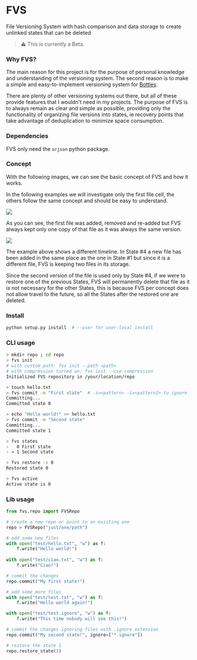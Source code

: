 # FVS
File Versioning System with hash comparison and data storage to create unlinked 
states that can be deleted

> ⚠️ This is currently a Beta.

### Why FVS?
The main reason for this project is for the purpose of personal knowledge and 
understanding of the versioning system. The second reason is to make a simple
and easy-to-implement versioning system for [Bottles](https://github.com/bottlesdevs/Bottles).

There are plenty of other versioning systems out there, but all of these 
provide features that I wouldn't need in my projects. The purpose of FVS is to 
always remain as clear and simple as possible, providing only the functionality 
of organizing file versions into states, ie recovery points that take advantage 
of deduplication to minimize space consumption.

### Dependencies
FVS only need the `orjson` python package.

### Concept
With the following images, we can see the basic concept of FVS and how it works.

In the following examples we will investigate only the first file cell, the
others follow the same concept and should be easy to understand.

![](https://github.com/mirkobrombin/FVS/raw/main/data/cnpt_1.png)

As you can see, the first file was added, removed and re-added but FVS always 
kept only one copy of that file as it was always the same version.

![](https://github.com/mirkobrombin/FVS/raw/main/data/cnpt_2.png)

The example above shows a different timeline. In State #4 a new file has been 
added in the same place as the one in State #1 but since it is a different 
file, FVS is keeping two files in its storage.

Since the second version of the file is used only by State #4, if we were to 
restore one of the previous States, FVS will permanently delete that file as 
it is not necessary for the other States, this is because FVS per concept 
does not allow travel to the future, so all the States after the restored one 
are deleted.

### Install
```bash
python setup.py install  # --user for user-local install
```

### CLI usage
```bash
> mkdir repo ; cd repo
> fvs init  
# with custom path: fvs init --path <path>
# with compression turned on: fvs init --use-compression
Initialized FVS repository in /your/location/repo

> touch hello.txt
> fvs commit -m "First state"  # -i=<pattern> -i=<pattern2> to ignore files
Committing...
Committed state 0

> echo "Hello world!" >> hello.txt
> fvs commit -m "Second state"
Committing...
Committed state 1

> fvs states
-   0 First state
- ➔ 1 Second state

> fvs restore -s 0
Restored state 0

> fvs active
Active state is 0
```

### Lib usage

```python
from fvs.repo import FVSRepo

# create a new repo or point to an existing one
repo = FVSRepo("just/one/path")

# add some new files
with open("test/hello.txt", "w") as f:
    f.write("Hello world!")
    
with open("test/ciao.txt", "w") as f:
    f.write("Ciao!")

# commit the changes
repo.commit("My first state!")

# add some more files
with open("test/test.txt", "w") as f:
    f.write("Hello world again!")

with open("test/test.ignore", "w") as f:
    f.write("This time nobody will see this!")

# commit the changes ignoring files with .ignore extension
repo.commit("My second state!", ignore=["*.ignore"])

# restore the state 1
repo.restore_state(1)
```
